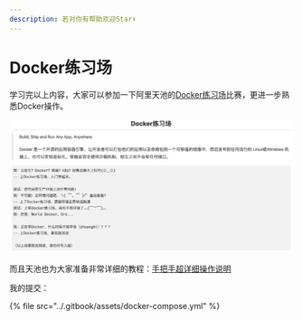 ```yaml
---
description: 若对你有帮助欢迎Star⬆
---
```


# Docker练习场

学习完以上内容，大家可以参加一下阿里天池的[Docker练习场](https://tianchi.aliyun.com/competition/entrance/231759/introduction)比赛，更进一步熟悉Docker操作。

![](../.gitbook/assets/docker-practice.png)

而且天池也为大家准备非常详细的教程：[手把手超详细操作说明](https://tianchi.aliyun.com/competition/entrance/231759/tab/174)

我的提交：

{% file src="../.gitbook/assets/docker-compose.yml" %}

